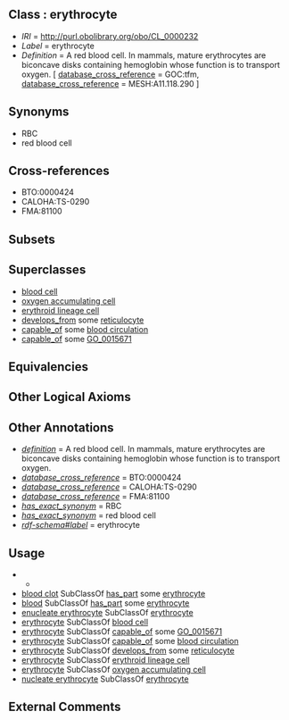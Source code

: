 
## Class : erythrocyte

 * *IRI* = http://purl.obolibrary.org/obo/CL_0000232
 * *Label* = erythrocyte
 * *Definition* = A red blood cell. In mammals, mature erythrocytes are biconcave disks containing hemoglobin whose function is to transport oxygen. [ [database_cross_reference](../../ef/oboInOwl#hasDbXref.md) = GOC:tfm, [database_cross_reference](../../ef/oboInOwl#hasDbXref.md) = MESH:A11.118.290 ]

## Synonyms

 * RBC
 * red blood cell

## Cross-references

 * BTO:0000424
 * CALOHA:TS-0290
 * FMA:81100

## Subsets


## Superclasses

 * [blood cell](../../CL/81/CL_0000081.md)
 * [oxygen accumulating cell](../../CL/29/CL_0000329.md)
 * [erythroid lineage cell](../../CL/64/CL_0000764.md)
 * [develops_from](../../RO/02/RO_0002202.md) some [reticulocyte](../../CL/58/CL_0000558.md)
 * [capable_of](../../RO/15/RO_0002215.md) some [blood circulation](../../GO/15/GO_0008015.md)
 * [capable_of](../../RO/15/RO_0002215.md) some [GO_0015671](../../GO/71/GO_0015671.md)

## Equivalencies


## Other Logical Axioms


## Other Annotations

 * *[definition](../../IAO/15/IAO_0000115.md)* = A red blood cell. In mammals, mature erythrocytes are biconcave disks containing hemoglobin whose function is to transport oxygen.
 * *[database_cross_reference](../../ef/oboInOwl#hasDbXref.md)* = BTO:0000424
 * *[database_cross_reference](../../ef/oboInOwl#hasDbXref.md)* = CALOHA:TS-0290
 * *[database_cross_reference](../../ef/oboInOwl#hasDbXref.md)* = FMA:81100
 * *[has_exact_synonym](../../ym/oboInOwl#hasExactSynonym.md)* = RBC
 * *[has_exact_synonym](../../ym/oboInOwl#hasExactSynonym.md)* = red blood cell
 * *[rdf-schema#label](../../el/rdf-schema#label.md)* = erythrocyte

## Usage

 * -
 * [blood clot](../../UBERON/10/UBERON_0010210.md) SubClassOf [has_part](../../BFO/51/BFO_0000051.md) some [erythrocyte](../../CL/32/CL_0000232.md)
 * [blood](../../UBERON/78/UBERON_0000178.md) SubClassOf [has_part](../../BFO/51/BFO_0000051.md) some [erythrocyte](../../CL/32/CL_0000232.md)
 * [enucleate erythrocyte](../../CL/95/CL_0000595.md) SubClassOf [erythrocyte](../../CL/32/CL_0000232.md)
 * [erythrocyte](../../CL/32/CL_0000232.md) SubClassOf [blood cell](../../CL/81/CL_0000081.md)
 * [erythrocyte](../../CL/32/CL_0000232.md) SubClassOf [capable_of](../../RO/15/RO_0002215.md) some [GO_0015671](../../GO/71/GO_0015671.md)
 * [erythrocyte](../../CL/32/CL_0000232.md) SubClassOf [capable_of](../../RO/15/RO_0002215.md) some [blood circulation](../../GO/15/GO_0008015.md)
 * [erythrocyte](../../CL/32/CL_0000232.md) SubClassOf [develops_from](../../RO/02/RO_0002202.md) some [reticulocyte](../../CL/58/CL_0000558.md)
 * [erythrocyte](../../CL/32/CL_0000232.md) SubClassOf [erythroid lineage cell](../../CL/64/CL_0000764.md)
 * [erythrocyte](../../CL/32/CL_0000232.md) SubClassOf [oxygen accumulating cell](../../CL/29/CL_0000329.md)
 * [nucleate erythrocyte](../../CL/62/CL_0000562.md) SubClassOf [erythrocyte](../../CL/32/CL_0000232.md)

## External Comments

